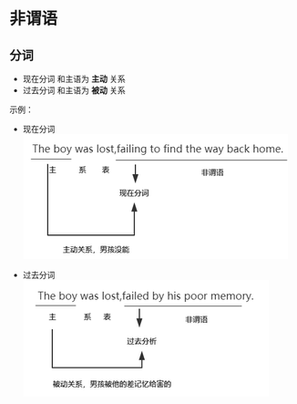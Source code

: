# 非谓语
## 分词
* 现在分词
  和主语为 **主动** 关系
* 过去分词
  和主语为 **被动** 关系

示例：
* 现在分词
![xianzaifenci](./assets/xianzaifenci.png)

* 过去分词
![guoqufenci](./assets/guoqufenci.png)
